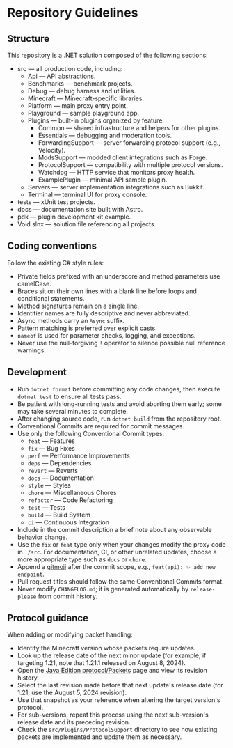 # Repository Guidelines

## Structure

This repository is a .NET solution composed of the following sections:

- src — all production code, including:
  - Api — API abstractions.
  - Benchmarks — benchmark projects.
  - Debug — debug harness and utilities.
  - Minecraft — Minecraft-specific libraries.
  - Platform — main proxy entry point.
  - Playground — sample playground app.
  - Plugins — built-in plugins organized by feature:
    - Common — shared infrastructure and helpers for other plugins.
    - Essentials — debugging and moderation tools.
    - ForwardingSupport — server forwarding protocol support (e.g., Velocity).
    - ModsSupport — modded client integrations such as Forge.
    - ProtocolSupport — compatibility with multiple protocol versions.
    - Watchdog — HTTP service that monitors proxy health.
    - ExamplePlugin — minimal API sample plugin.
  - Servers — server implementation integrations such as Bukkit.
  - Terminal — terminal UI for proxy console.
- tests — xUnit test projects.
- docs — documentation site built with Astro.
- pdk — plugin development kit example.
- Void.slnx — solution file referencing all projects.

## Coding conventions

Follow the existing C# style rules:

- Private fields prefixed with an underscore and method parameters use camelCase.
- Braces sit on their own lines with a blank line before loops and conditional statements.
- Method signatures remain on a single line.
- Identifier names are fully descriptive and never abbreviated.
- Async methods carry an `Async` suffix.
- Pattern matching is preferred over explicit casts.
- `nameof` is used for parameter checks, logging, and exceptions.
- Never use the null-forgiving `!` operator to silence possible null reference warnings.

## Development

- Run `dotnet format` before committing any code changes, then execute `dotnet test` to ensure all tests pass.
- Be patient with long-running tests and avoid aborting them early; some may take several minutes to complete.
- After changing source code, run `dotnet build` from the repository root.
- Conventional Commits are required for commit messages.
- Use only the following Conventional Commit types:
  - `feat` — Features
  - `fix` — Bug Fixes
  - `perf` — Performance Improvements
  - `deps` — Dependencies
  - `revert` — Reverts
  - `docs` — Documentation
  - `style` — Styles
  - `chore` — Miscellaneous Chores
  - `refactor` — Code Refactoring
  - `test` — Tests
  - `build` — Build System
  - `ci` — Continuous Integration
- Include in the commit description a brief note about any observable behavior change.
- Use the `fix` or `feat` type only when your changes modify the proxy code in `./src`. For documentation, CI, or other unrelated updates, choose a more appropriate type such as `docs` or `chore`.
- Append a [gitmoji](https://gitmoji.dev/specification) after the commit scope, e.g., `feat(api): ✨ add new endpoint`.
- Pull request titles should follow the same Conventional Commits format.
- Never modify `CHANGELOG.md`; it is generated automatically by `release-please` from commit history.

## Protocol guidance

When adding or modifying packet handling:

- Identify the Minecraft version whose packets require updates.
- Look up the release date of the next minor update (for example, if targeting 1.21, note that 1.21.1 released on August 8, 2024).
- Open the [Java Edition protocol/Packets](https://minecraft.wiki/w/Java_Edition_protocol/Packets?action=history&limit=500) page and view its revision history.
- Select the last revision made before that next update's release date (for 1.21, use the August 5, 2024 revision).
- Use that snapshot as your reference when altering the target version's protocol.
- For sub-versions, repeat this process using the next sub-version's release date and its preceding revision.
- Check the `src/Plugins/ProtocolSupport` directory to see how existing packets are implemented and update them as necessary.
